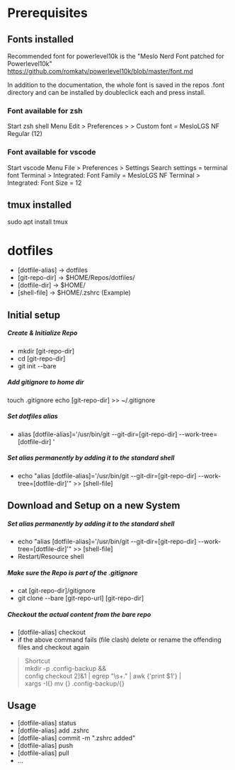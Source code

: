 # Prerequisites

## Fonts installed

Recommended font for powerlevel10k is the  "Meslo Nerd Font patched for Powerlevel10k"
https://github.com/romkatv/powerlevel10k/blob/master/font.md

In addition to the documentation, the whole font is saved in the repos .font directory and can be installed by doubleclick each and press install.

### Font available for zsh
Start zsh shell
Menu Edit > Preferences > <Profilename> > Custom font = MesloLGS NF Regular (12)

### Font available for vscode
Start vscode
Menu File > Preferences > Settings
Search settings = terminal font
Terminal > Integrated: Font Family = MesloLGS NF
Terminal > Integrated: Font Size = 12

## tmux installed
sudo apt install tmux

# dotfiles

* [dotfile-alias] -> dotfiles
* [git-repo-dir] -> $HOME/Repos/dotfiles/
* [dotfile-dir] -> $HOME/
* [shell-file] -> $HOME/.zshrc (Example)

## Initial setup
##### Create & Initialize Repo
* mkdir [git-repo-dir]
* cd [git-repo-dir]
* git init --bare

##### Add gitignore to home dir
touch .gitignore
echo [git-repo-dir] >> ~/.gitignore

##### Set dotfiles alias 
* alias [dotfile-alias]='/usr/bin/git --git-dir=[git-repo-dir] --work-tree=[dotfile-dir] '
  
##### Set alias permanently by adding it to the standard shell
* echo "alias [dotfile-alias]='/usr/bin/git --git-dir=[git-repo-dir] --work-tree=[dotfile-dir]'" >> [shell-file] 

## Download and Setup on a new System
##### Set alias permanently by adding it to the standard shell
* echo "alias [dotfile-alias]='/usr/bin/git --git-dir=[git-repo-dir] --work-tree=[dotfile-dir]'" >> [shell-file] 
* Restart/Resource shell

##### Make sure the Repo is part of the .gitignore
* cat [git-repo-dir]/gitignore
* git clone --bare [git-repo-url] [git-repo-dir]
    
##### Checkout the actual content from the bare repo
* [dotfile-alias]  checkout
* if the above command fails (file clash) delete or rename the offending files and checkout again

> Shortcut \
> mkdir -p .config-backup && \
> config checkout 2]&1 | egrep "\s+\." | awk {'print $1'} | \
> xargs -I{} mv {} .config-backup/{}


## Usage    
* [dotfile-alias]  status
* [dotfile-alias]  add .zshrc
* [dotfile-alias]  commit -m ".zshrc added"
* [dotfile-alias]  push
* [dotfile-alias]  pull
* ...

